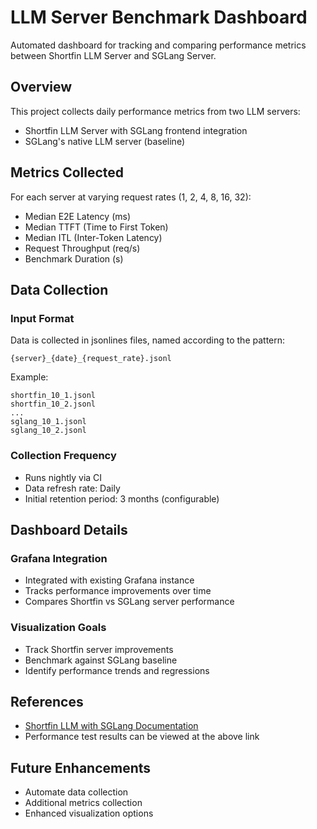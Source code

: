 # LLM Server Benchmark Dashboard

Automated dashboard for tracking and comparing performance metrics between Shortfin LLM Server and SGLang Server.

## Overview

This project collects daily performance metrics from two LLM servers:
- Shortfin LLM Server with SGLang frontend integration
- SGLang's native LLM server (baseline)

## Metrics Collected

For each server at varying request rates (1, 2, 4, 8, 16, 32):

- Median E2E Latency (ms)
- Median TTFT (Time to First Token)
- Median ITL (Inter-Token Latency)
- Request Throughput (req/s)
- Benchmark Duration (s)

## Data Collection

### Input Format

Data is collected in jsonlines files, named according to the pattern:
```
{server}_{date}_{request_rate}.jsonl
```

Example:
```
shortfin_10_1.jsonl
shortfin_10_2.jsonl
...
sglang_10_1.jsonl
sglang_10_2.jsonl
```

### Collection Frequency
- Runs nightly via CI
- Data refresh rate: Daily
- Initial retention period: 3 months (configurable)

## Dashboard Details

### Grafana Integration
- Integrated with existing Grafana instance
- Tracks performance improvements over time
- Compares Shortfin vs SGLang server performance

### Visualization Goals
- Track Shortfin server improvements
- Benchmark against SGLang baseline
- Identify performance trends and regressions

## References

- [Shortfin LLM with SGLang Documentation](https://nod-ai.github.io/shark-ai/llm/sglang/index.html?sort=result)
- Performance test results can be viewed at the above link

## Future Enhancements

- Automate data collection
- Additional metrics collection
- Enhanced visualization options
